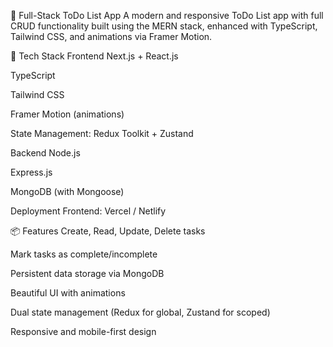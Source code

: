 
📝 Full-Stack ToDo List App
A modern and responsive ToDo List app with full CRUD functionality built using the MERN stack, enhanced with TypeScript, Tailwind CSS, and animations via Framer Motion.

🚀 Tech Stack
Frontend
Next.js + React.js

TypeScript

Tailwind CSS

Framer Motion (animations)

State Management: Redux Toolkit + Zustand

Backend
Node.js

Express.js

MongoDB (with Mongoose)

Deployment
Frontend: Vercel / Netlify

📦 Features
Create, Read, Update, Delete tasks

Mark tasks as complete/incomplete

Persistent data storage via MongoDB

Beautiful UI with animations

Dual state management (Redux for global, Zustand for scoped)

Responsive and mobile-first design

